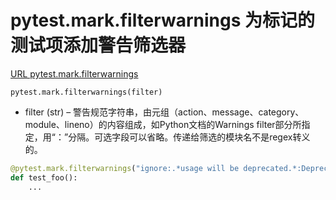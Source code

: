 # pytest.mark.filterwarnings 为标记的测试项添加警告筛选器
[URL pytest.mark.filterwarnings](https://docs.pytest.org/en/stable/reference.html#pytest.mark.filterwarnings)


`pytest.mark.filterwarnings(filter)`
* filter (str) – 警告规范字符串，由元组（action、message、category、module、lineno）的内容组成，如Python文档的Warnings filter部分所指定，用“：”分隔。可选字段可以省略。传递给筛选的模块名不是regex转义的。

```py
@pytest.mark.filterwarnings("ignore:.*usage will be deprecated.*:DeprecationWarning")
def test_foo():
    ...
```










